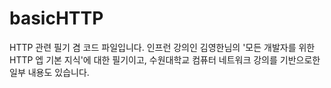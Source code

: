 # basicHTTP
HTTP 관련 필기 겸 코드 파일입니다.
인프런 강의인 김영한님의 '모든 개발자를 위한 HTTP 엡 기본 지식'에 대한 필기이고, 수원대학교 컴퓨터 네트워크 강의를 기반으로한 일부 내용도 있습니다.